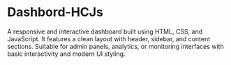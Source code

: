 # Dashbord-HCJs
A responsive and interactive dashboard built using HTML, CSS, and JavaScript. It features a clean layout with header, sidebar, and content sections. Suitable for admin panels, analytics, or monitoring interfaces with basic interactivity and modern UI styling.
